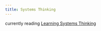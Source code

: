 ```yaml
---
title: Systems Thinking
---
```


currently reading [Learning Systems Thinking](https://www.oreilly.com/library/view/learning-systems-thinking/9781098151324/)

